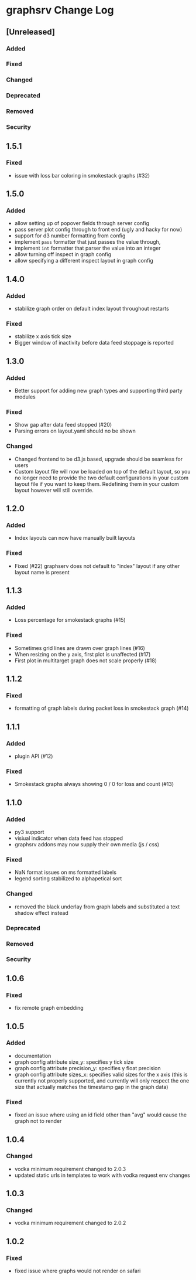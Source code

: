 
# graphsrv Change Log

## [Unreleased]

### Added
### Fixed
### Changed
### Deprecated
### Removed
### Security

## 1.5.1

### Fixed

- issue with loss bar coloring in smokestack graphs (#32)

## 1.5.0

### Added

- allow setting up of popover fields through server config
- pass server plot config through to front end (ugly and hacky for now)
- support for d3 number formatting from config
- implement `pass` formatter that just passes the value through,
- implement `int` formatter that parser the value into an integer
- allow turning off inspect in graph config
- allow specifying a different inspect layout in graph config

## 1.4.0

### Added

- stabilize graph order on default index layout throughout restarts

### Fixed

- stabilize x axis tick size
- Bigger window of inactivity before data feed stoppage is reported

## 1.3.0

### Added

- Better support for adding new graph types and supporting third party modules

### Fixed

- Show gap after data feed stopped (#20)
- Parsing errors on layout.yaml should no be shown

### Changed

- Changed frontend to be d3.js based, upgrade should be seamless for users
- Custom layout file will now be loaded on top of the default layout, so you no longer need to provide the two default configurations in your custom layout file if you want to keep them. Redefining them in your custom layout however will still override.

## 1.2.0

### Added

- Index layouts can now have manually built layouts

### Fixed

- Fixed (#22) graphserv does not default to "index" layout if any other layout name is present

## 1.1.3

### Added

- Loss percentage for smokestack graphs (#15)

### Fixed

- Sometimes grid lines are drawn over graph lines (#16)
- When resizing on the y axis, first plot is unaffected (#17)
- First plot in multitarget graph does not scale properly (#18)

## 1.1.2

### Fixed

- formatting of graph labels during packet loss in smokestack graph (#14)

## 1.1.1

### Added

- plugin API (#12)

### Fixed

- Smokestack graphs always showing 0 / 0 for loss and count (#13)

## 1.1.0

### Added

- py3 support
- visiual indicator when data feed has stopped
- graphsrv addons may now supply their own media (js / css)

### Fixed

- NaN format issues on ms formatted labels
- legend sorting stabilized to alphapetical sort

### Changed

- removed the black underlay from graph labels and substituted a text shadow effect instead

### Deprecated
### Removed
### Security

## 1.0.6
### Fixed

- fix remote graph embedding

## 1.0.5

### Added

- documentation
- graph config attribute size_y: specifies y tick size
- graph config attribute precision_y: specifies y float precision
- graph config attribute sizes_x: specifies valid sizes for the x axis (this is currently not properly
  supported, and currently will only respect the one size that actually matches the timestamp gap in the
  graph data)

### Fixed

- fixed an issue where using an id field other than "avg" would cause the graph not to render

## 1.0.4

### Changed

- vodka minimum requirement changed to 2.0.3
- updated static urls in templates to work with vodka request env changes

## 1.0.3

### Changed
- vodka minimum requirement changed to 2.0.2

## 1.0.2

### Fixed
- fixed issue where graphs would not render on safari
